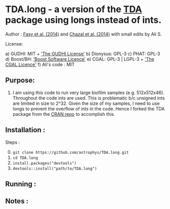 # TDA.long - a version of the [TDA](https://cran.r-project.org/web/packages/TDA/index.html)  package using longs instead of ints.
Author : [Fasy et al. (2014)](https://projecteuclid.org/journals/annals-of-statistics/volume-42/issue-6/Confidence-sets-for-persistence-diagrams/10.1214/14-AOS1252.full) and [Chazal et al. (2014)](https://dl.acm.org/doi/10.1145/2582112.2582128) with small edits by Ali S.

License: 

a) GUDHI: MIT + ['The GUDHI License'](https://gudhi.inria.fr/licensing/)
b) Dionysus: GPL-3
c) PHAT: GPL-3
d) Boost/BH: ['Boost Software Licence'](https://www.boost.org/LICENSE_1_0.txt)
e) CGAL: GPL-3 | LGPL-3 + ['The CGAL Licence'](https://www.cgal.org/license.html)
f) Ali's code : MIT

## Purpose:
1. I am using this code to run very large biofilm samples (e.g. 512x512x46).
Throughout the code ints are used.
This is problematic b/c unsigned ints are limited in size to 2^32.
Given the size of my samples, I need to use longs to prevent the overflow of ints in the code.
Hence I forked the TDA package from the [CRAN repo](https://github.com/cran/TDA) to accomplish this.

## Installation :
Steps :

0. `git clone https://github.com/astrophys/TDA.long.git`
1. `cd TDA.long`
2. `install.packages("devtools")`
3. `devtools::install("path/to/TDA.long")`

## Running :

## Notes :
